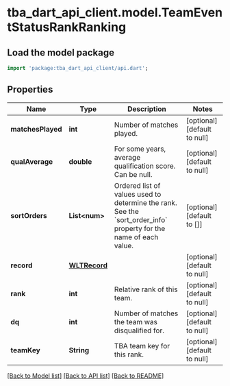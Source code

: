 # tba_dart_api_client.model.TeamEventStatusRankRanking

## Load the model package
```dart
import 'package:tba_dart_api_client/api.dart';
```

## Properties
Name | Type | Description | Notes
------------ | ------------- | ------------- | -------------
**matchesPlayed** | **int** | Number of matches played. | [optional] [default to null]
**qualAverage** | **double** | For some years, average qualification score. Can be null. | [optional] [default to null]
**sortOrders** | **List&lt;num&gt;** | Ordered list of values used to determine the rank. See the &#x60;sort_order_info&#x60; property for the name of each value. | [optional] [default to []]
**record** | [**WLTRecord**](WLTRecord.md) |  | [optional] [default to null]
**rank** | **int** | Relative rank of this team. | [optional] [default to null]
**dq** | **int** | Number of matches the team was disqualified for. | [optional] [default to null]
**teamKey** | **String** | TBA team key for this rank. | [optional] [default to null]

[[Back to Model list]](../README.md#documentation-for-models) [[Back to API list]](../README.md#documentation-for-api-endpoints) [[Back to README]](../README.md)


